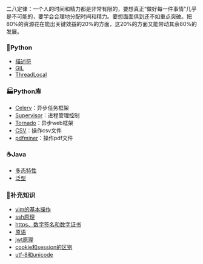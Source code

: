 二八定律：一个人的时间和精力都是非常有限的，要想真正“做好每一件事情”几乎是不可能的，要学会合理地分配时间和精力。要想面面俱到还不如重点突破。把80%的资源花在能出关键效益的20%的方面，这20%的方面又能带动其余80%的发展。

### :snake:Python
* [描述符](https://github.com/lianglu1024/helloworld/blob/master/python/%E6%8F%8F%E8%BF%B0%E7%AC%A6.md)
* [GIL](https://github.com/lianglu1024/helloworld/blob/master/python/%E5%85%A8%E5%B1%80%E8%A7%A3%E9%87%8A%E5%99%A8%E9%94%81GIL.md)
* [ThreadLocal](https://www.jianshu.com/p/74640d22a72f)
### :factory:Python库
* [Celery](https://github.com/lianglu1024/helloworld/blob/master/python/python%E5%BA%93/celery.md)：异步任务框架
* [Supervisor](https://github.com/lianglu1024/helloworld/blob/master/python/python%E5%BA%93/supervisor.md)：进程管理控制
* [Tornado]()：异步web框架
* [CSV](https://github.com/lianglu1024/helloworld/blob/master/python/python%E5%BA%93/csv.md)：操作csv文件
* [pdfminer](https://github.com/lianglu1024/helloworld/blob/master/python/python%E5%BA%93/pdfminer.md)：操作pdf文件
### :coffee:Java

* [多态特性](https://gitee.com/liangbyebye/HelloWorld/blob/master/src/java/java%E8%AF%AD%E6%B3%95/%E5%A4%9A%E6%80%81%E7%89%B9%E6%80%A7.md)
* [泛型](https://gitee.com/liangbyebye/HelloWorld/blob/master/src/java/java%E8%AF%AD%E6%B3%95/24.%E6%B3%9B%E5%9E%8B.md)

### :battery:补充知识
* [vim的基本操作](https://github.com/lianglu1024/helloworld/blob/master/%E8%A1%A5%E5%85%85%E7%9F%A5%E8%AF%86/vim%E5%9F%BA%E6%9C%AC%E6%93%8D%E4%BD%9C.md)
* [ssh原理](https://github.com/lianglu1024/helloworld/blob/master/%E8%A1%A5%E5%85%85%E7%9F%A5%E8%AF%86/ssh%E5%8E%9F%E7%90%86.md)
* [https、数字签名和数字证书](https://github.com/lianglu1024/helloworld/blob/master/%E8%A1%A5%E5%85%85%E7%9F%A5%E8%AF%86/https%E3%80%81%E6%95%B0%E5%AD%97%E7%AD%BE%E5%90%8D%E5%92%8C%E6%95%B0%E5%AD%97%E8%AF%81%E4%B9%A6.md)
* [原语](https://www.cnblogs.com/hualalasummer/p/3704225.html)
* [jwt原理](https://github.com/lianglu1024/helloworld/blob/master/%E8%A1%A5%E5%85%85%E7%9F%A5%E8%AF%86/jwt%E5%8E%9F%E7%90%86.md)
* [cookie和session的区别](https://github.com/lianglu1024/helloworld/blob/master/%E8%A1%A5%E5%85%85%E7%9F%A5%E8%AF%86/cookie%E5%92%8Csession.md)
* [utf-8和unicode](src/others/utf8和unicode.md)

